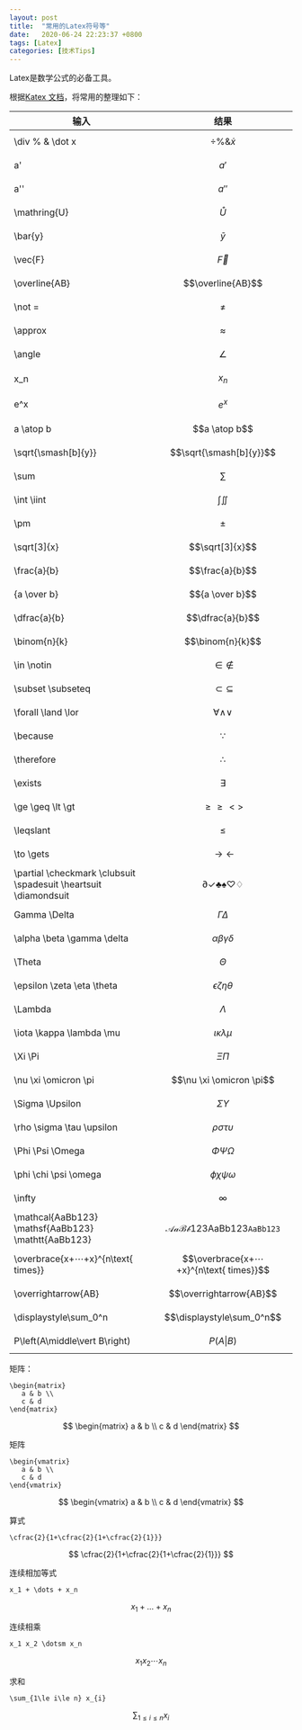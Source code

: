 ```yaml
---
layout: post
title:  "常用的Latex符号等"
date:   2020-06-24 22:23:37 +0800
tags: [Latex]
categories: [技术Tips]
---
```

Latex是数学公式的必备工具。


根据[Katex 文档](https://katex.org/docs/supported.html)，将常用的整理如下：

|输入|结果|
|-|---|
|\div \% \& \dot x|<span> $$\div \% \& \dot x$$ </span>|
|a'|<span> $$a'$$ </span>|
|a''|<span> $$a''$$ </span>|
|\mathring{U}|<span> $$\mathring{U}$$ </span>|
|\bar{y}|<span> $$\bar{y}$$ </span>|
|\vec{F}|<span> $$\vec{F}$$ </span>|
|\overline{AB}|<span> $$\overline{AB}$$ </span>|
|\not = |<span> $$\not =$$ </span>|
|\approx|<span> $$\approx$$ </span>|
|\angle|<span> $$\angle$$ </span>|
|x_n|<span> $$x_n$$ </span>|
|e^x|<span> $$e^x$$ </span>|
|a \atop b|<span> $$a \atop b$$ </span>|
|\sqrt{\smash[b]{y}}|<span> $$\sqrt{\smash[b]{y}}$$ </span>|
|\sum|<span> $$\sum$$ </span>|
|\int \iint|<span> $$\int \iint$$ </span>|
|\pm|<span> $$\pm$$ </span>|
|\sqrt[3]{x}|<span> $$\sqrt[3]{x}$$ </span>|
|\frac{a}{b}|<span> $$\frac{a}{b}$$ </span>|
|{a \over b}|<span> $${a \over b}$$ </span>|
|\dfrac{a}{b}|<span> $$\dfrac{a}{b}$$ </span>|
|\binom{n}{k}|<span> $$\binom{n}{k}$$ </span>|
|\in \notin|<span> $$\in \notin$$ </span>|
|\subset \subseteq|<span> $$\subset \subseteq$$ </span>|
|\forall \land \lor|<span> $$\forall \land \lor$$ </span>|
|\because|<span> $$\because$$ </span>|
|\therefore|<span> $$\therefore$$ </span>|
|\exists|<span> $$\exists$$ </span>|
|\ge \geq \lt \gt|<span> $$\ge \geq \lt \gt$$ </span>|
|\leqslant|<span> $$\leqslant$$ </span>|
|\to \gets|<span> $$\to \gets$$ </span>|
|\partial \checkmark \clubsuit \spadesuit \heartsuit \diamondsuit|<span> $$\partial \checkmark \clubsuit \spadesuit \heartsuit \diamondsuit$$ </span>|
|Gamma \Delta|<span> $$\Gamma \Delta$$ </span>|
|\alpha \beta \gamma \delta|<span> $$\alpha \beta \gamma \delta$$ </span>|
|\Theta|<span> $$\Theta$$ </span>|
|\epsilon \zeta \eta \theta|<span> $$\epsilon \zeta \eta \theta$$ </span>|
|\Lambda|<span> $$\Lambda$$ </span>|
|\iota \kappa \lambda \mu|<span> $$\iota \kappa \lambda \mu$$ </span>|
|\Xi \Pi|<span> $$\Xi  \Pi$$ </span>|
|\nu \xi \omicron \pi|<span> $$\nu \xi \omicron \pi$$ </span>|
|\Sigma \Upsilon|<span> $$\Sigma \Upsilon$$ </span>|
|\rho \sigma \tau \upsilon|<span> $$\rho \sigma \tau \upsilon$$ </span>|
|\Phi \Psi \Omega|<span> $$\Phi \Psi \Omega$$ </span>|
|\phi \chi \psi \omega|<span> $$\phi \chi \psi \omega$$ </span>|
|\infty|<span> $$\infty$$ </span>|
|\mathcal{AaBb123} \mathsf{AaBb123} \mathtt{AaBb123}|<span> $$\mathcal{AaBb123} \mathsf{AaBb123} \mathtt{AaBb123}$$ </span>|
|\overbrace{x+⋯+x}^{n\text{ times}}|<span> $$\overbrace{x+⋯+x}^{n\text{ times}}$$ </span>|
|\overrightarrow{AB}|<span> $$\overrightarrow{AB}$$ </span>|
|\displaystyle\sum_0^n|<span> $$\displaystyle\sum_0^n$$ </span>|
|P\left(A\middle\vert B\right)|<span> $$P\left(A\middle\vert B\right)$$ </span>|


矩阵：

```
\begin{matrix}
   a & b \\
   c & d
\end{matrix}
```

$$
\begin{matrix}
   a & b \\
   c & d
\end{matrix}
$$


矩阵

```
\begin{vmatrix}
   a & b \\
   c & d
\end{vmatrix}
```

$$
\begin{vmatrix}
   a & b \\
   c & d
\end{vmatrix}
$$



算式

```
\cfrac{2}{1+\cfrac{2}{1+\cfrac{2}{1}}}
```


$$
\cfrac{2}{1+\cfrac{2}{1+\cfrac{2}{1}}}
$$


连续相加等式

```
x_1 + \dots + x_n
```



$$
x_1 + \dots + x_n
$$



连续相乘

```
x_1 x_2 \dotsm x_n
```


$$
x_1 x_2 \dotsm x_n
$$


求和

```
\sum_{1\le i\le n} x_{i}
```


$$
\sum_{1\le i\le n} x_{i}
$$


